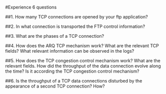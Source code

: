 #Experience 6 questions

##1. How many TCP connections are opened by your ftp application?


##2. In what connection is transported the FTP control information?


##3. What are the phases of a TCP connection?


##4. How does the ARQ TCP mechanism work? What are the relevant TCP fields? What relevant information can be observed in the logs?


##5. How does the TCP congestion control mechanism work? What are the relevant fields. How did the throughput of the data connection evolve along the time? Is it according the TCP congestion control mechanism?


##6. Is the throughput of a TCP data connections disturbed by the appearance of a second TCP connection? How?